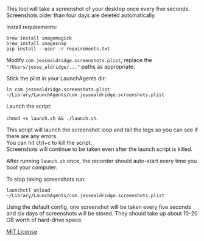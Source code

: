 
This tool will take a screenshot of your desktop once every five seconds.
Screenshots older than four days are deleted automatically.

Install requirements:

```
brew install imagemagick
brew install imagesnap
pip install --user -r requirements.txt
```

Modify `com.jessealdridge.screenshots.plist`, replace the `"/Users/jesse_aldridge/..."` paths as appropriate.

Stick the plist in your LaunchAgents dir:

`ln com.jessealdridge.screenshots.plist ~/Library/LaunchAgents/com.jessealdridge.screenshots.plist`

Launch the script:

`chmod +x launch.sh && ./launch.sh`.

This script will launch the screenshot loop and tail the logs so you can see if there are any errors.  
You can hit ctrl+c to kill the script.  
Screenshots will continue to be taken even after the launch script is killed.

After running `launch.sh` once, the recorder should auto-start every time you boot your computer.

To stop taking screenshots run:

`launchctl unload ~/Library/LaunchAgents/com.jessealdridge.screenshots.plist`

Using the default config, one screenshot will be taken every five seconds and six days of
screenshots will be stored.  They should take up about 10-20 GB worth of hard-drive space.

[MIT License](https://opensource.org/licenses/MIT)
